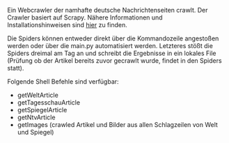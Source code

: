 Ein Webcrawler der namhafte deutsche Nachrichtenseiten crawlt. Der Crawler basiert auf Scrapy. Nähere Informationen und Installationshinweisen sind [hier](https://docs.scrapy.org/en/latest/index.html) zu finden.

Die Spiders können entweder direkt über die Kommandozeile angestoßen werden oder über die main.py automatisiert werden. Letzteres stößt die Spiders dreimal am Tag an und schreibt die Ergebnisse in ein lokales File (Prüfung ob der Artikel bereits zuvor gecrawlt wurde, findet in den Spiders statt).

Folgende Shell Befehle sind verfügbar: 
- getWeltArticle
- getTagesschauArticle
- getSpiegelArticle
- getNtvArticle
- getImages (crawled Artikel und Bilder aus allen Schlagzeilen von Welt und Spiegel)
